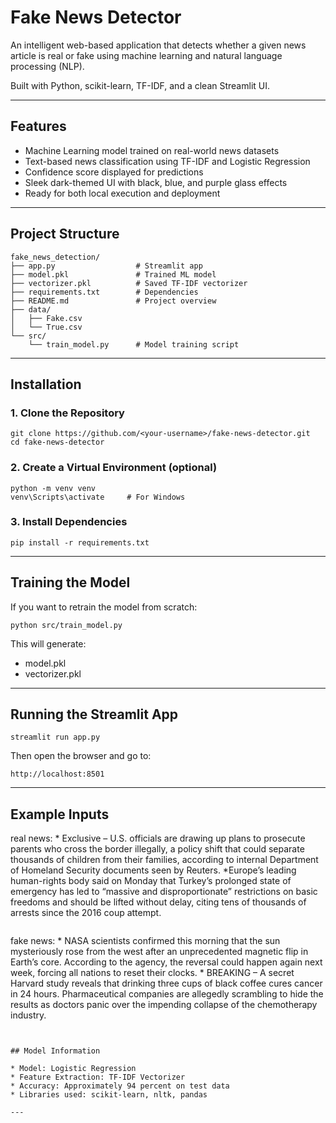 # Fake News Detector

An intelligent web-based application that detects whether a given news article is real or fake using machine learning and natural language processing (NLP).

Built with Python, scikit-learn, TF-IDF, and a clean Streamlit UI.

---

## Features

* Machine Learning model trained on real-world news datasets
* Text-based news classification using TF-IDF and Logistic Regression
* Confidence score displayed for predictions
* Sleek dark-themed UI with black, blue, and purple glass effects
* Ready for both local execution and deployment

---

## Project Structure

```
fake_news_detection/
├── app.py                  # Streamlit app
├── model.pkl               # Trained ML model
├── vectorizer.pkl          # Saved TF-IDF vectorizer
├── requirements.txt        # Dependencies
├── README.md               # Project overview
├── data/
│   ├── Fake.csv
│   └── True.csv
└── src/
    └── train_model.py      # Model training script
```

---

## Installation

### 1. Clone the Repository

```
git clone https://github.com/<your-username>/fake-news-detector.git
cd fake-news-detector
```

### 2. Create a Virtual Environment (optional)

```
python -m venv venv
venv\Scripts\activate     # For Windows
```

### 3. Install Dependencies

```
pip install -r requirements.txt
```

---

## Training the Model

If you want to retrain the model from scratch:

```
python src/train_model.py
```

This will generate:

* model.pkl
* vectorizer.pkl

---

## Running the Streamlit App

```
streamlit run app.py
```

Then open the browser and go to:

```
http://localhost:8501
```

---

## Example Inputs

real news:
      * Exclusive – U.S. officials are drawing up plans to prosecute parents who cross the border illegally, a policy shift that could separate thousands of children from their families, according to internal Department of Homeland Security documents seen by Reuters.
      *Europe’s leading human-rights body said on Monday that Turkey’s prolonged state of emergency has led to “massive and disproportionate” restrictions on basic freedoms and should be lifted without delay, citing tens of thousands of arrests since the 2016 coup attempt.
```
```
fake news:
    * NASA scientists confirmed this morning that the sun mysteriously rose from the west after an unprecedented magnetic flip in Earth’s core. According to the agency, the reversal could happen again next week, forcing all nations to reset their clocks.
    * BREAKING – A secret Harvard study reveals that drinking three cups of black coffee cures cancer in 24 hours. Pharmaceutical companies are allegedly scrambling to hide the results as doctors panic over the impending collapse of the chemotherapy industry.
```


## Model Information

* Model: Logistic Regression
* Feature Extraction: TF-IDF Vectorizer
* Accuracy: Approximately 94 percent on test data
* Libraries used: scikit-learn, nltk, pandas

---


